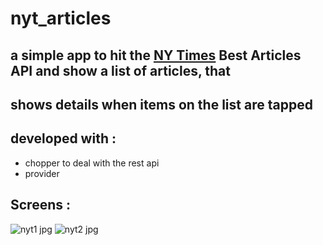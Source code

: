 # nyt_articles

## a simple app to hit the [NY Times](https://www.nytimes.com/) Best Articles API and show a list of articles, that
## shows details when items on the list are tapped

## developed with :

* chopper to deal with the rest api
* provider

## Screens :

![nyt1 jpg](https://user-images.githubusercontent.com/38481452/123508287-b5d03580-d66e-11eb-89c3-274a34bc1c1d.jpeg)
![nyt2 jpg](https://user-images.githubusercontent.com/38481452/123508300-cd0f2300-d66e-11eb-8fb5-8f799c15b292.jpeg)



 

